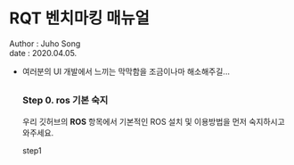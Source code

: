 #  RQT 벤치마킹 매뉴얼

Author : Juho Song <br/>
date : 2020.04.05.

* 여러분의 UI 개발에서 느끼는 막막함을 조금이나마 해소해주길...

  ##

  ### Step 0. ros 기본 숙지

  우리 깃허브의 __ROS__ 항목에서 기본적인 ROS 설치 및 이용방법을 먼저 숙지하시고 와주세요.
  
  
  
  step1
